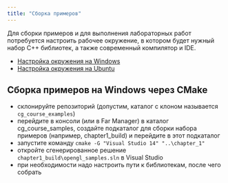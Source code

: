 ```yaml
---
title: "Сборка примеров"
---
```


Для сборки примеров и для выполнения лабораторных работ потребуется настроить рабочее окружение, в котором будет нужный набор C++ библиотек, а также современный компилятор и IDE.

- [Настройка окружения на Windows](/opengl/windows_env.html)
- [Настройка окружения на Ubuntu](/opengl/ubuntu_env.html)

## Сборка примеров на Windows через CMake

- склонируйте репозиторий (допустим, каталог с клоном называется `cg_course_examples`)
- перейдите в консоли (или в Far Manager) в каталог cg_course_samples, создайте подкаталог для сборки набора примеров (например, chapter1_build) и перейдите в этот подкаталог
- запустите команду `cmake -G "Visual Studio 14" "..\chapter_1"`
- откройте сгенерированное решение `chapter1_build\opengl_samples.sln` в Visual Studio
- при необходимости надо настроить пути к библиотекам, после чего собрать
